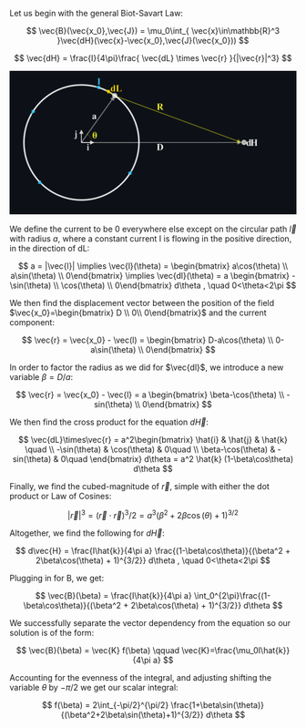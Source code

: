 Let us begin with the general Biot-Savart Law:

$$
\vec{B}(\vec{x_0},\vec{J}) = \mu_0\int_{ \vec{x}\in\mathbb{R}^3 }\vec{dH}(\vec{x}-\vec{x_0},\vec{J}(\vec{x_0})) 
$$

$$
\vec{dH} = \frac{I}{4\pi}\frac{ \vec{dL} \times \vec{r} }{|\vec{r}|^3}
$$

<picture>
 <source media="(prefers-color-scheme: dark)" srcset="B-Field Coplanar Dark.png">
 <source media="(prefers-color-scheme: light)" srcset="B-Field Coplanar.png">
 <img alt="An image showing the problem's setup and relevant quantities." src="B-Field Coplanar Dark.png">
</picture>

We define the current to be 0 everywhere else except on the circular path $`\vec{l}`$ with radius $`a`$, where a constant current I is flowing in the positive direction, in the direction of dL:

$$
a = |\vec{l}| \implies \vec{l}(\theta) = \begin{bmatrix} a\cos(\theta) \\ 
  a\sin(\theta) \\
  0\end{bmatrix}
  \implies \vec{dl}(\theta) = a \begin{bmatrix} -\sin(\theta) \\ 
  \cos(\theta) \\
  0\end{bmatrix} d\theta , \quad 0<\theta<2\pi
$$

We then find the displacement vector between the position of the field $`\vec{x_0}=\begin{bmatrix} D \\ 
   0\\
   0\end{bmatrix}`$ and the current component:

$$
\vec{r} = \vec{x_0} - \vec(l) = \begin{bmatrix} D-a\cos(\theta) \\ 
  0-a\sin(\theta) \\
  0\end{bmatrix}
$$

In order to factor the radius as we did for $`\vec{dl}`$, we introduce a new variable $`\beta=D/a`$:

$$
\vec{r} = \vec{x_0} - \vec{l} = a \begin{bmatrix} \beta-\cos(\theta) \\ 
  -sin(\theta) \\
  0\end{bmatrix}
$$

We then find the cross product for the equation $`d\vec{H}`$:

$$
\vec{dL}\times\vec{r} = a^2\begin{bmatrix} \hat{i} & \hat{j} & \hat{k} \quad \\ 
  -\sin(\theta) & \cos(\theta) & 0\quad \\
  \beta-\cos(\theta) & -sin(\theta) & 0\quad \end{bmatrix} d\theta
  = a^2 \hat{k} (1-\beta\cos\theta) d\theta
$$

Finally, we find the cubed-magnitude of $`\vec{r}`$, simple with either the dot product or Law of Cosines:

$$
| \vec{r} |^3 = ( \vec{r} \cdot \vec{r} )^3/2 = a^3 (\beta^2 + 2\beta\cos(\theta) + 1)^{3/2}
$$

Altogether, we find the following for $`d\vec{H}`$:

$$
d\vec{H} = \frac{I\hat{k}}{4\pi a} \frac{(1-\beta\cos\theta)}{(\beta^2 + 2\beta\cos(\theta) + 1)^{3/2}} d\theta , \quad 0<\theta<2\pi
$$

Plugging in for B, we get:

$$
\vec{B}(\beta) = \frac{I\hat{k}}{4\pi a} \int_0^{2\pi}\frac{(1-\beta\cos\theta)}{(\beta^2 + 2\beta\cos(\theta) + 1)^{3/2}} d\theta
$$

We successfully separate the vector dependency from the equation so our solution is of the form:

$$
\vec{B}(\beta) = \vec{K} f(\beta) \qquad \vec{K}=\frac{\mu_0I\hat{k}}{4\pi a} 
$$

Accounting for the evenness of the integral, and adjusting shifting the variable $`\theta`$ by $`-\pi/2`$ we get our scalar integral:

$$
f(\beta) = 2\int_{-\pi/2}^{\pi/2} \frac{1+\beta\sin(\theta)}{(\beta^2+2\beta\sin(\theta)+1)^{3/2}} d\theta
$$
